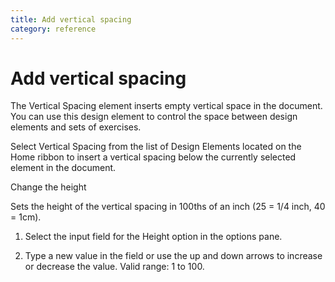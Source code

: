 ```yaml
---
title: Add vertical spacing
category: reference
---
```


# Add vertical spacing

The Vertical Spacing element inserts empty vertical space in the document. You can use this design element to control the space between design elements and sets of exercises.

Select Vertical Spacing from the list of Design Elements located on the Home ribbon to insert a vertical spacing below the currently selected element in the document.

Change the height

Sets the height of the vertical spacing in 100ths of an inch (25 = 1/4 inch, 40 = 1cm).

1. Select the input field for the Height option in the options pane.

2. Type a new value in the field or use the up and down arrows to increase or decrease the value. Valid range: 1 to 100.

